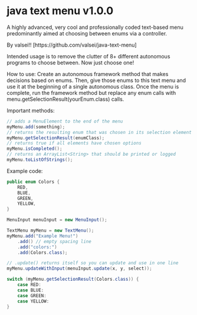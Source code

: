 # java text menu v1.0.0
A highly advanced, very cool and professionally coded
text-based menu predominantly aimed at
choosing between enums via a controller.
<p>
By valsei!! [https://github.com/valsei/java-text-menu]
<p>
Intended usage is to remove the clutter of 8+ different
autonomous programs to choose between. Now just choose one!
<p>
How to use: Create an autonomous framework method that makes decisions
based on enums. Then, give those enums to this text menu
and use it at the beginning of a single autonomous class.
Once the menu is complete, run the framework method but replace
any enum calls with menu.getSelectionResult(yourEnum.class) calls.
<p>

Important methods:
```java
// adds a MenuElement to the end of the menu
myMenu.add(something);
// returns the resulting enum that was chosen in its selection element
myMenu.getSelectionResult(enumClass);
// returns true if all elements have chosen options
myMenu.isCompleted();
// returns an ArrayList<String> that should be printed or logged
myMenu.toListOfStrings();
```
Example code:

```java
public enum Colors {
    RED,
    BLUE,
    GREEN,
    YELLOW,
}
```
```java
MenuInput menuInput = new MenuInput();

TextMenu myMenu = new TextMenu();
myMenu.add("Example Menu!")
    .add() // empty spacing line
    .add("colors:")
    .add(Colors.class);
```
```java
// .update() returns itself so you can update and use in one line
myMenu.updateWithInput(menuInput.update(x, y, select));
```
```java
switch (myMenu.getSelectionResult(Colors.class)) {
    case RED:
    case BLUE:
    case GREEN:
    case YELLOW:
}
```
